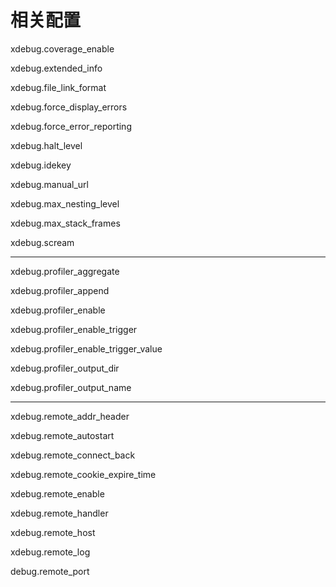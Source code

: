 # 相关配置

xdebug.coverage\_enable

xdebug.extended\_info

xdebug.file\_link\_format

xdebug.force\_display\_errors

xdebug.force\_error\_reporting

xdebug.halt\_level

xdebug.idekey

xdebug.manual\_url

xdebug.max\_nesting\_level

xdebug.max\_stack\_frames

xdebug.scream

---

xdebug.profiler\_aggregate

xdebug.profiler\_append

xdebug.profiler\_enable

xdebug.profiler\_enable\_trigger

xdebug.profiler\_enable\_trigger\_value

xdebug.profiler\_output\_dir

xdebug.profiler\_output\_name

---

xdebug.remote\_addr\_header

xdebug.remote\_autostart

xdebug.remote\_connect\_back

xdebug.remote\_cookie\_expire\_time

xdebug.remote\_enable

xdebug.remote\_handler

xdebug.remote\_host

xdebug.remote\_log

debug.remote\_port

